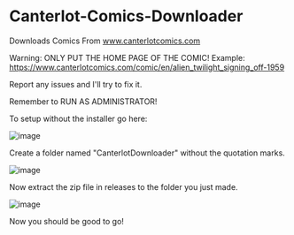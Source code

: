 # Canterlot-Comics-Downloader
Downloads Comics From www.canterlotcomics.com

Warning: ONLY PUT THE HOME PAGE OF THE COMIC!
Example: https://www.canterlotcomics.com/comic/en/alien_twilight_signing_off-1959

Report any issues and I'll try to fix it.

Remember to RUN AS ADMINISTRATOR!

To setup without the installer go here:

![image](https://github.com/user-attachments/assets/a3c65dfa-3198-493b-b6ca-634fa7939f48)

Create a folder named "CanterlotDownloader" without the quotation marks.

![image](https://github.com/user-attachments/assets/28017635-040f-4aea-b950-af9b15718e06)

Now extract the zip file in releases to the folder you just made.

![image](https://github.com/user-attachments/assets/e5a3f107-f3a6-4e1a-80c9-fc75a64f29e2)

Now you should be good to go!
